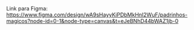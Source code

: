 Link para Figma: https://www.figma.com/design/wA9sHayyKiPDbMkHnI2WuF/padrinhos-magicos?node-id=0-1&node-type=canvas&t=eJeBNhD44bWAZ1jb-0
